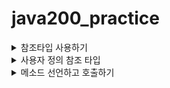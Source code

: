 # java200_practice
<details>
<summary>참조타입 사용하기</summary>
 
- 참조 타입(Reference Type) : 객체(Object)타입 이라고도 한다.
    - 여러 개의 기본 타입을 저장하고 변환(가공), 이동(전송, transfer)할 수 있는 행위(메소드, method)를  갖는다. 예를 들어 Calender는 연, 월, 일을 저장하고 있으며 이를 이용해서 해당 연월일을 표현할 수 있는 long(정수) 또는 Date로 변환시킬 수 있다.
- 참조 타입의 종류 : 크게 이미 정의되어 있는 API(Object, Class, String, Math, StringBuffer, Date, Calendar, System…등)와 개발자(독자)가 만들어서 사용하는 타입으로 나눌 수 있다.
- 선언 방법 : 타입 레퍼런스 = new 객체();로 사용한다.
    - String은 new 없이 생성해서 사용하고, Calendar는 getInstance()로 사용한다.</details>
<details>
<summary>사용자 정의 참조 타입</summary>
 
-  사용자 정의 참조 타입 : 사용자가 선언한 클래스
- 선언 방법 : public class 클래스 이름 { }
- 기본적으로 한 클래스는 한 파일에 저장하며, 클래스와 파일의 이름이 동일해야 한다.
- 만약 한 파일에 클래스를 두 개 이상 선언할 때 파일 이름과 동일한 클래스에만 public을 붙일 수 있다.</details>
<details>
<summary>메소드 선언하고 호출하기</summary>
 
- 참조 타입(객체)은 중요한 데이터를 저장하거나 전송할 때 사용한다.
- 메소드는 이런 데이터를 가공하거나 변환하기 위해 사용한다.
- 또한 반복되거나 복잡한 부분도 메소드로 만들 수 있으며, 다음과 같은 형태로 사용한다.

```java
public 반환타입 메소드이름(아규먼트타입 아규먼트이름){ }
```

- 반환하지 않은 메소드는 리턴 타입이 void이다
    - 메소드 이름은 showHello, 반환하지 않는 void 메소드이다.
- 메소드는 반환 타입이 있는 메소드와 없는 메소드,
    - static메소드와 static이 아닌 메소드(멤버 메소드)로 분류할 수 있다.
    - 객체를 생성하지 않아도 static메소드를 호출할 수 있다.</details>
